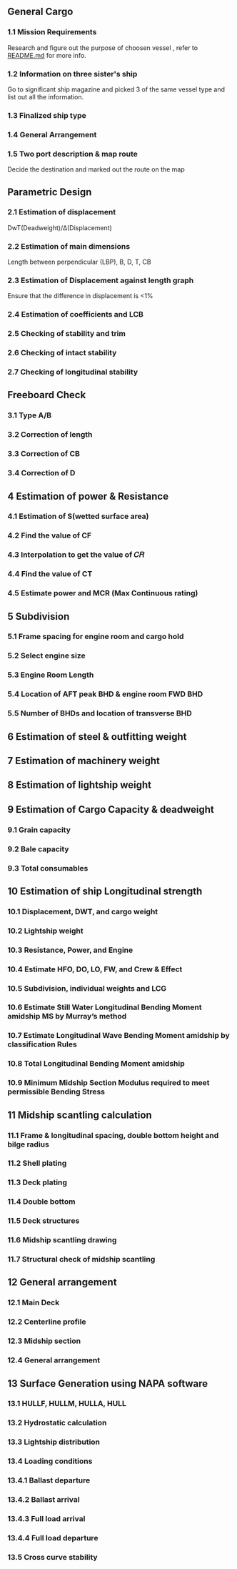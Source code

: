 ## General Cargo
### 1.1 Mission Requirements
Research and figure out the purpose of choosen vessel , refer to [README.md](README.md) for more info.
 
### 1.2 Information on three sister's ship
Go to significant ship magazine and picked 3 of the same vessel type and list out all the information.

### 1.3 Finalized ship type

### 1.4 General Arrangement

### 1.5 Two port description & map route
Decide the destination and marked out the route on the map

## Parametric Design

### 2.1 Estimation of displacement
DwT(Deadweight)/Δ(Displacement)
### 2.2 Estimation of main dimensions
Length between perpendicular (LBP), B, D, T, CB
### 2.3 Estimation of Displacement against length graph
Ensure that the difference in displacement is <1% 
### 2.4 Estimation of coefficients and LCB
### 2.5 Checking of stability and trim
### 2.6 Checking of intact stability
### 2.7 Checking of longitudinal stability
## Freeboard Check
### 3.1 Type A/B
### 3.2 Correction of length
### 3.3 Correction of CB
### 3.4 Correction of D
## 4 Estimation of power & Resistance
### 4.1 Estimation of S(wetted surface area)
### 4.2 Find the value of CF
### 4.3 Interpolation to get the value of 𝐶𝑅
### 4.4 Find the value of CT
### 4.5 Estimate power and MCR (Max Continuous rating)
## 5 Subdivision
### 5.1 Frame spacing for engine room and cargo hold
### 5.2 Select engine size
### 5.3 Engine Room Length
### 5.4 Location of AFT peak BHD & engine room FWD BHD
### 5.5 Number of BHDs and location of transverse BHD
## 6 Estimation of steel & outfitting weight
## 7 Estimation of machinery weight
## 8 Estimation of lightship weight
## 9 Estimation of Cargo Capacity & deadweight
### 9.1 Grain capacity
### 9.2 Bale capacity
### 9.3 Total consumables
## 10 Estimation of ship Longitudinal strength
### 10.1 Displacement, DWT, and cargo weight
### 10.2 Lightship weight
### 10.3 Resistance, Power, and Engine
### 10.4 Estimate HFO, DO, LO, FW, and Crew & Effect
### 10.5 Subdivision, individual weights and LCG
### 10.6 Estimate Still Water Longitudinal Bending Moment amidship MS by Murray’s method
### 10.7 Estimate Longitudinal Wave Bending Moment amidship by classification Rules
### 10.8 Total Longitudinal Bending Moment amidship
### 10.9 Minimum Midship Section Modulus required to meet permissible Bending Stress
## 11 Midship scantling calculation
### 11.1 Frame & longitudinal spacing, double bottom height and bilge radius
### 11.2 Shell plating
### 11.3 Deck plating
### 11.4 Double bottom
### 11.5 Deck structures
### 11.6 Midship scantling drawing
### 11.7 Structural check of midship scantling
## 12 General arrangement
### 12.1 Main Deck
### 12.2 Centerline profile
### 12.3 Midship section
### 12.4 General arrangement
## 13 Surface Generation using NAPA software
### 13.1 HULLF, HULLM, HULLA, HULL
### 13.2 Hydrostatic calculation
### 13.3 Lightship distribution
### 13.4 Loading conditions
 ### 13.4.1 Ballast departure
 ### 13.4.2 Ballast arrival
 ### 13.4.3 Full load arrival
 ### 13.4.4 Full load departure
 ### 13.5 Cross curve stability

